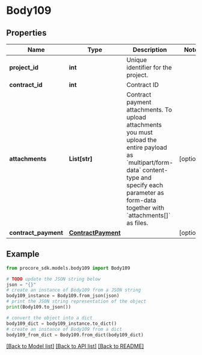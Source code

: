# Body109


## Properties

Name | Type | Description | Notes
------------ | ------------- | ------------- | -------------
**project_id** | **int** | Unique identifier for the project. | 
**contract_id** | **int** | Contract ID | 
**attachments** | **List[str]** | Contract payment attachments. To upload attachments you must upload the entire payload as &#x60;multipart/form-data&#x60; content-type and specify each parameter as form-data together with &#x60;attachments[]&#x60; as files. | [optional] 
**contract_payment** | [**ContractPayment**](ContractPayment.md) |  | [optional] 

## Example

```python
from procore_sdk.models.body109 import Body109

# TODO update the JSON string below
json = "{}"
# create an instance of Body109 from a JSON string
body109_instance = Body109.from_json(json)
# print the JSON string representation of the object
print(Body109.to_json())

# convert the object into a dict
body109_dict = body109_instance.to_dict()
# create an instance of Body109 from a dict
body109_from_dict = Body109.from_dict(body109_dict)
```
[[Back to Model list]](../README.md#documentation-for-models) [[Back to API list]](../README.md#documentation-for-api-endpoints) [[Back to README]](../README.md)


